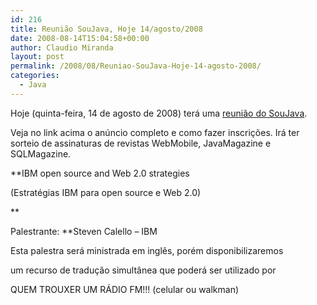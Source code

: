 ```yaml
---
id: 216
title: Reunião SouJava, Hoje 14/agosto/2008
date: 2008-08-14T15:04:58+00:00
author: Claudio Miranda
layout: post
permalink: /2008/08/Reuniao-SouJava-Hoje-14-agosto-2008/
categories:
  - Java
---
```

Hoje (quinta-feira, 14 de agosto de 2008) terá uma [reunião do SouJava](http://markmail.org/message/wb2dadhvletxthux).

Veja no link acima o anúncio completo e como fazer inscrições. Irá ter sorteio de assinaturas de revistas WebMobile, JavaMagazine e SQLMagazine.



 **IBM open source and Web 2.0 strategies
    
(Estratégias IBM para open source e Web 2.0)
    
** 

Palestrante: **Steven Calello &#8211; IBM </p> 

</strong>

Esta palestra será ministrada em inglês, porém disponibilizaremos
  
um recurso de tradução simultânea que poderá ser utilizado por
  
QUEM TROUXER UM RÁDIO FM!!! (celular ou walkman)